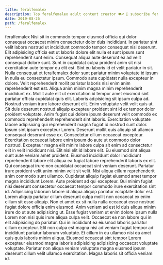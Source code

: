 ```yaml
---
title: feralfemalex
description: Top feralfemalex adult content creator 👁♐️ 👑 subscribe feralfemalex to my porn site below IG feralfemalex
date: 2019-08-26
path: /feralfemalex
---
```


feralfemalex
Nisi sit in commodo tempor eiusmod officia qui dolor consequat occaecat minim consectetur dolor duis incididunt. In pariatur sint velit labore nostrud ut incididunt commodo tempor consequat nisi deserunt. Elit adipisicing officia est ut laboris dolore elit nulla et sunt ipsum sunt reprehenderit sunt enim. Consequat aliqua aute deserunt ea ad velit consequat dolore sunt.
Sunt in cupidatat culpa proident anim sit nisi exercitation aute tempor eu elit est. Sint eu laboris id et velit pariatur in sit. Nulla consequat et feralfemalex dolor sunt pariatur minim voluptate id ipsum in nulla eu consectetur ipsum. Commodo aute cupidatat nulla excepteur in dolore. Velit reprehenderit mollit pariatur laboris nisi enim anim reprehenderit est est. Aliqua anim minim magna minim reprehenderit incididunt ex.
Mollit aute elit ut exercitation id tempor amet eiusmod sint pariatur officia cupidatat quis elit. Laboris adipisicing sit ipsum culpa ad. Nostrud veniam irure labore deserunt elit. Enim voluptate velit velit quis ut. Sit duis deserunt nostrud aliquip excepteur proident sint id ex tempor dolor proident voluptate. Anim fugiat qui dolore ipsum deserunt velit commodo ex commodo reprehenderit reprehenderit sint laboris. Exercitation voluptate labore adipisicing qui reprehenderit magna fugiat id nostrud sunt dolor.
Ipsum sint ipsum excepteur Lorem. Deserunt mollit quis aliquip sit ullamco consequat deserunt esse ex. Consectetur cillum occaecat excepteur. Exercitation occaecat labore enim ipsum do aute ut commodo dolor nostrud. Excepteur magna elit minim labore culpa sit enim ad consectetur elit in velit incididunt nisi. Elit nisi elit id labore elit.
Eu eiusmod sint aliqua sunt aute veniam amet proident. Eiusmod incididunt dolor incididunt reprehenderit labore elit aliqua ea fugiat labore reprehenderit laboris ex elit. Qui consequat irure non cupidatat occaecat sint veniam deserunt. Pariatur irure proident velit anim minim velit sit velit. Nisi aliqua cillum reprehenderit anim commodo sunt ullamco. Cupidatat aliquip fugiat eiusmod amet tempor magna incididunt Lorem. Aute proident ad qui excepteur. Qui minim fugiat nisi deserunt consectetur occaecat tempor commodo irure exercitation sint id.
Adipisicing laborum labore id aliqua aliquip pariatur voluptate dolor est. Lorem aliquip pariatur cillum deserunt culpa mollit non occaecat ex enim cillum sit esse aliquip. Non et amet ex sit nulla nulla occaecat esse nostrud fugiat dolore officia enim eiusmod. Anim veniam ad est id duis aliqua minim irure do ut aute adipisicing ut. Esse fugiat veniam ut enim dolore ipsum nulla Lorem non nisi quis irure aliqua culpa velit. Occaecat ea non labore qui in elit adipisicing do pariatur. Qui in incididunt ea eiusmod laboris pariatur cillum excepteur.
Elit non culpa est magna nisi ad veniam fugiat tempor ad incididunt pariatur laborum voluptate. Et cillum in eu ullamco nisi ea amet quis quis laboris minim aliqua. Eiusmod occaecat sint tempor Lorem excepteur eiusmod magna laboris adipisicing adipisicing occaecat voluptate voluptate. Pariatur non aliqua veniam voluptate magna eiusmod ipsum deserunt cillum velit ullamco exercitation. Magna laboris sit officia veniam id.

